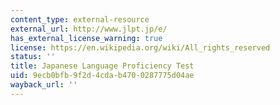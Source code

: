 ```yaml
---
content_type: external-resource
external_url: http://www.jlpt.jp/e/
has_external_license_warning: true
license: https://en.wikipedia.org/wiki/All_rights_reserved
status: ''
title: Japanese Language Proficiency Test
uid: 9ecb0bfb-9f2d-4cda-b470-0287775d04ae
wayback_url: ''
---
```

